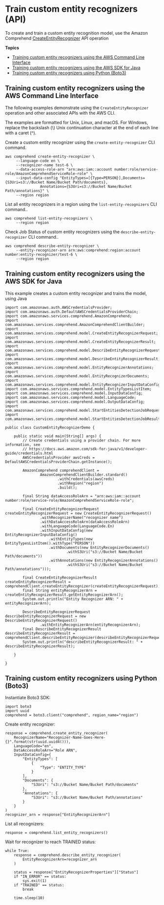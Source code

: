 # Train custom entity recognizers \(API\)<a name="get-started-cer"></a>

To create and train a custom entity recognition model, use the Amazon Comprehend [CreateEntityRecognizer](https://docs.aws.amazon.com/comprehend/latest/APIReference/API_CreateEntityRecognizer.html) API operation

**Topics**
+ [Training custom entity recognizers using the AWS Command Line Interface](#get-started-api-cer-cli)
+ [Training custom entity recognizers using the AWS SDK for Java](#get-started-api-cer-java)
+ [Training custom entity recognizers using Python \(Boto3\)](#cer-python)

## Training custom entity recognizers using the AWS Command Line Interface<a name="get-started-api-cer-cli"></a>

The following examples demonstrate using the `CreateEntityRecognizer` operation and other associated APIs with the AWS CLI\. 

The examples are formatted for Unix, Linux, and macOS\. For Windows, replace the backslash \(\\\) Unix continuation character at the end of each line with a caret \(^\)\.

Create a custom entity recognizer using the `create-entity-recognizer` CLI command\.

```
aws comprehend create-entity-recognizer \
     --language-code en \
     --recognizer-name test-6 \
     --data-access-role-arn "arn:aws:iam::account number:role/service-role/AmazonComprehendServiceRole-role" \
     --input-data-config "EntityTypes=[{Type=PERSON}],Documents={S3Uri=s3://Bucket Name/Bucket Path/documents},
                Annotations={S3Uri=s3://Bucket Name/Bucket Path/annotations}" \
     --region region
```

List all entity recognizers in a region using the `list-entity-recognizers` CLI command\.\.

```
aws comprehend list-entity-recognizers \
     --region region
```

Check Job Status of custom entity recognizers using the `describe-entity-recognizer` CLI command\.\.

```
aws comprehend describe-entity-recognizer \
     --entity-recognizer-arn arn:aws:comprehend:region:account number:entity-recognizer/test-6 \
     --region region
```

## Training custom entity recognizers using the AWS SDK for Java<a name="get-started-api-cer-java"></a>

This example creates a custom entity recognizer and trains the model, using Java

```
import com.amazonaws.auth.AWSCredentialsProvider;
import com.amazonaws.auth.DefaultAWSCredentialsProviderChain;
import com.amazonaws.services.comprehend.AmazonComprehend;
import com.amazonaws.services.comprehend.AmazonComprehendClientBuilder;
import com.amazonaws.services.comprehend.model.CreateEntityRecognizerRequest;
import com.amazonaws.services.comprehend.model.CreateEntityRecognizerResult;
import com.amazonaws.services.comprehend.model.DescribeEntityRecognizerRequest;
import com.amazonaws.services.comprehend.model.DescribeEntityRecognizerResult;
import com.amazonaws.services.comprehend.model.EntityRecognizerAnnotations;
import com.amazonaws.services.comprehend.model.EntityRecognizerDocuments;
import com.amazonaws.services.comprehend.model.EntityRecognizerInputDataConfig;
import com.amazonaws.services.comprehend.model.EntityTypesListItem;
import com.amazonaws.services.comprehend.model.InputDataConfig;
import com.amazonaws.services.comprehend.model.LanguageCode;
import com.amazonaws.services.comprehend.model.OutputDataConfig;
import com.amazonaws.services.comprehend.model.StartEntitiesDetectionJobRequest;
import com.amazonaws.services.comprehend.model.StartEntitiesDetectionJobResult;

public class CustomEntityRecognizerDemo {

    public static void main(String[] args) {
        // Create credentials using a provider chain. For more information, see
        // https://docs.aws.amazon.com/sdk-for-java/v1/developer-guide/credentials.html
        AWSCredentialsProvider awsCreds = DefaultAWSCredentialsProviderChain.getInstance();

        AmazonComprehend comprehendClient =
                AmazonComprehendClientBuilder.standard()
                        .withCredentials(awsCreds)
                        .withRegion("region")
                        .build();

        final String dataAccessRoleArn = "arn:aws:iam::account number:role/service-role/AmazonComprehendServiceRole-role";

        final CreateEntityRecognizerRequest createEntityRecognizerRequest = new CreateEntityRecognizerRequest()
                .withRecognizerName("recognizer name")
                .withDataAccessRoleArn(dataAccessRoleArn)
                .withLanguageCode(LanguageCode.En)
                .withInputDataConfig(new EntityRecognizerInputDataConfig()
                    .withEntityTypes(new EntityTypesListItem().withType("PERSON"))
                    .withDocuments(new EntityRecognizerDocuments()
                            .withS3Uri("s3://Bucket Name/Bucket Path/documents"))
                    .withAnnotations(new EntityRecognizerAnnotations()
                            .withS3Uri("s3://Bucket Name/Bucket Path/annotations")));

        final CreateEntityRecognizerResult createEntityRecognizerResult = comprehendClient.createEntityRecognizer(createEntityRecognizerRequest);
        final String entityRecognizerArn = createEntityRecognizerResult.getEntityRecognizerArn();
        System.out.println("Entity Recognizer ARN: " + entityRecognizerArn);

        DescribeEntityRecognizerRequest describeEntityRecognizerRequest = new DescribeEntityRecognizerRequest()
                .withEntityRecognizerArn(entityRecognizerArn);
        final DescribeEntityRecognizerResult describeEntityRecognizerResult = comprehendClient.describeEntityRecognizer(describeEntityRecognizerRequest);
        System.out.println("describeEntityRecognizerResult: " + describeEntityRecognizerResult);

    }

}
```

## Training custom entity recognizers using Python \(Boto3\)<a name="cer-python"></a>

Instantiate Boto3 SDK: 

```
import boto3
import uuid
comprehend = boto3.client("comprehend", region_name="region")
```

Create entity recognizer: 

```
response = comprehend.create_entity_recognizer(
    RecognizerName="Recognizer-Name-Goes-Here-{}".format(str(uuid.uuid4())),
    LanguageCode="en",
    DataAccessRoleArn="Role ARN",
    InputDataConfig={
        "EntityTypes": [
            {
                "Type": "ENTITY_TYPE"
            }
        ],
        "Documents": {
            "S3Uri": "s3://Bucket Name/Bucket Path/documents"
        },
        "Annotations": {
            "S3Uri": "s3://Bucket Name/Bucket Path/annotations"
        }
    }
)
recognizer_arn = response["EntityRecognizerArn"]
```

List all recognizers: 

```
response = comprehend.list_entity_recognizers()
```

Wait for recognizer to reach TRAINED status: 

```
while True:
    response = comprehend.describe_entity_recognizer(
        EntityRecognizerArn=recognizer_arn
    )

    status = response["EntityRecognizerProperties"]["Status"]
    if "IN_ERROR" == status:
        sys.exit(1)
    if "TRAINED" == status:
        break

    time.sleep(10)
```